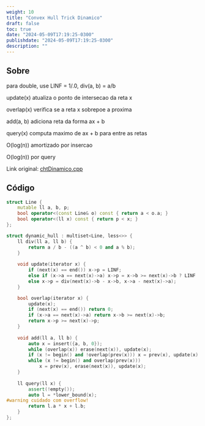 ```yaml
---
weight: 10
title: "Convex Hull Trick Dinamico"
draft: false
toc: true
date: "2024-05-09T17:19:25-0300"
publishdate: "2024-05-09T17:19:25-0300"
description: ""
---
```


## Sobre
 para double, use LINF = 1/.0, div(a, b) = a/b

 update(x) atualiza o ponto de intersecao da reta x

 overlap(x) verifica se a reta x sobrepoe a proxima

 add(a, b) adiciona reta da forma ax + b

 query(x) computa maximo de ax + b para entre as retas



 O(log(n)) amortizado por insercao

 O(log(n)) por query



Link original: [chtDinamico.cpp](https://github.com/brunomaletta/Biblioteca/tree/master/Codigo/Estruturas/chtDinamico.cpp)

## Código
```cpp
struct Line {
	mutable ll a, b, p;
	bool operator<(const Line& o) const { return a < o.a; }
	bool operator<(ll x) const { return p < x; }
};

struct dynamic_hull : multiset<Line, less<>> {
	ll div(ll a, ll b) { 
		return a / b - ((a ^ b) < 0 and a % b);
	}
	
	void update(iterator x) {
		if (next(x) == end()) x->p = LINF;
		else if (x->a == next(x)->a) x->p = x->b >= next(x)->b ? LINF : -LINF;
		else x->p = div(next(x)->b - x->b, x->a - next(x)->a);
	}

	bool overlap(iterator x) {
		update(x);
		if (next(x) == end()) return 0;
		if (x->a == next(x)->a) return x->b >= next(x)->b;
		return x->p >= next(x)->p;
	}
		
	void add(ll a, ll b) {
		auto x = insert({a, b, 0});
		while (overlap(x)) erase(next(x)), update(x);
		if (x != begin() and !overlap(prev(x))) x = prev(x), update(x);
		while (x != begin() and overlap(prev(x))) 
			x = prev(x), erase(next(x)), update(x);
	}
	
	ll query(ll x) {
		assert(!empty());
		auto l = *lower_bound(x);
#warning cuidado com overflow!
		return l.a * x + l.b;
	}
};
```
